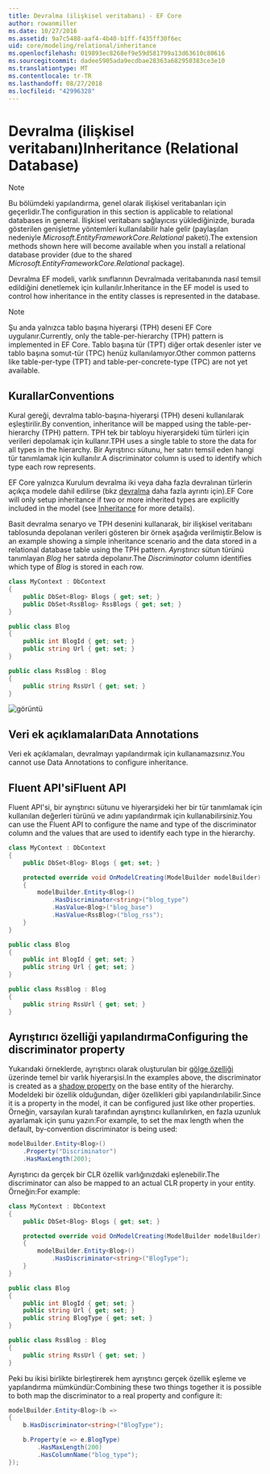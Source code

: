 ```yaml
---
title: Devralma (ilişkisel veritabanı) - EF Core
author: rowanmiller
ms.date: 10/27/2016
ms.assetid: 9a7c5488-aaf4-4b40-b1ff-f435ff30f6ec
uid: core/modeling/relational/inheritance
ms.openlocfilehash: 019893ec8268ef9e59d581799a13d63610c80616
ms.sourcegitcommit: dadee5905ada9ecdbae28363a682950383ce3e10
ms.translationtype: MT
ms.contentlocale: tr-TR
ms.lasthandoff: 08/27/2018
ms.locfileid: "42996328"
---
```

# <a name="inheritance-relational-database"></a><span data-ttu-id="2ad19-102">Devralma (ilişkisel veritabanı)</span><span class="sxs-lookup"><span data-stu-id="2ad19-102">Inheritance (Relational Database)</span></span>

> [!NOTE]  
> <span data-ttu-id="2ad19-103">Bu bölümdeki yapılandırma, genel olarak ilişkisel veritabanları için geçerlidir.</span><span class="sxs-lookup"><span data-stu-id="2ad19-103">The configuration in this section is applicable to relational databases in general.</span></span> <span data-ttu-id="2ad19-104">İlişkisel veritabanı sağlayıcısı yüklediğinizde, burada gösterilen genişletme yöntemleri kullanılabilir hale gelir (paylaşılan nedeniyle *Microsoft.EntityFrameworkCore.Relational* paketi).</span><span class="sxs-lookup"><span data-stu-id="2ad19-104">The extension methods shown here will become available when you install a relational database provider (due to the shared *Microsoft.EntityFrameworkCore.Relational* package).</span></span>

<span data-ttu-id="2ad19-105">Devralma EF modeli, varlık sınıflarının Devralmada veritabanında nasıl temsil edildiğini denetlemek için kullanılır.</span><span class="sxs-lookup"><span data-stu-id="2ad19-105">Inheritance in the EF model is used to control how inheritance in the entity classes is represented in the database.</span></span>

> [!NOTE]  
> <span data-ttu-id="2ad19-106">Şu anda yalnızca tablo başına hiyerarşi (TPH) deseni EF Core uygulanır.</span><span class="sxs-lookup"><span data-stu-id="2ad19-106">Currently, only the table-per-hierarchy (TPH) pattern is implemented in EF Core.</span></span> <span data-ttu-id="2ad19-107">Tablo başına tür (TPT) diğer ortak desenler ister ve tablo başına somut-tür (TPC) henüz kullanılamıyor.</span><span class="sxs-lookup"><span data-stu-id="2ad19-107">Other common patterns like table-per-type (TPT) and table-per-concrete-type (TPC) are not yet available.</span></span>

## <a name="conventions"></a><span data-ttu-id="2ad19-108">Kurallar</span><span class="sxs-lookup"><span data-stu-id="2ad19-108">Conventions</span></span>

<span data-ttu-id="2ad19-109">Kural gereği, devralma tablo-başına-hiyerarşi (TPH) deseni kullanılarak eşleştirilir.</span><span class="sxs-lookup"><span data-stu-id="2ad19-109">By convention, inheritance will be mapped using the table-per-hierarchy (TPH) pattern.</span></span> <span data-ttu-id="2ad19-110">TPH tek bir tabloyu hiyerarşideki tüm türleri için verileri depolamak için kullanır.</span><span class="sxs-lookup"><span data-stu-id="2ad19-110">TPH uses a single table to store the data for all types in the hierarchy.</span></span> <span data-ttu-id="2ad19-111">Bir Ayrıştırıcı sütunu, her satırı temsil eden hangi tür tanımlamak için kullanılır.</span><span class="sxs-lookup"><span data-stu-id="2ad19-111">A discriminator column is used to identify which type each row represents.</span></span>

<span data-ttu-id="2ad19-112">EF Core yalnızca Kurulum devralma iki veya daha fazla devralınan türlerin açıkça modele dahil edilirse (bkz [devralma](../inheritance.md) daha fazla ayrıntı için).</span><span class="sxs-lookup"><span data-stu-id="2ad19-112">EF Core will only setup inheritance if two or more inherited types are explicitly included in the model (see [Inheritance](../inheritance.md) for more details).</span></span>

<span data-ttu-id="2ad19-113">Basit devralma senaryo ve TPH desenini kullanarak, bir ilişkisel veritabanı tablosunda depolanan verileri gösteren bir örnek aşağıda verilmiştir.</span><span class="sxs-lookup"><span data-stu-id="2ad19-113">Below is an example showing a simple inheritance scenario and the data stored in a relational database table using the TPH pattern.</span></span> <span data-ttu-id="2ad19-114">*Ayrıştırıcı* sütun türünü tanımlayan *Blog* her satırda depolanır.</span><span class="sxs-lookup"><span data-stu-id="2ad19-114">The *Discriminator* column identifies which type of *Blog* is stored in each row.</span></span>

<!-- [!code-csharp[Main](samples/core/relational/Modeling/Conventions/Samples/InheritanceDbSets.cs)] -->
``` csharp
class MyContext : DbContext
{
    public DbSet<Blog> Blogs { get; set; }
    public DbSet<RssBlog> RssBlogs { get; set; }
}

public class Blog
{
    public int BlogId { get; set; }
    public string Url { get; set; }
}

public class RssBlog : Blog
{
    public string RssUrl { get; set; }
}
```

![görüntü](_static/inheritance-tph-data.png)

## <a name="data-annotations"></a><span data-ttu-id="2ad19-116">Veri ek açıklamaları</span><span class="sxs-lookup"><span data-stu-id="2ad19-116">Data Annotations</span></span>

<span data-ttu-id="2ad19-117">Veri ek açıklamaları, devralmayı yapılandırmak için kullanamazsınız.</span><span class="sxs-lookup"><span data-stu-id="2ad19-117">You cannot use Data Annotations to configure inheritance.</span></span>

## <a name="fluent-api"></a><span data-ttu-id="2ad19-118">Fluent API'si</span><span class="sxs-lookup"><span data-stu-id="2ad19-118">Fluent API</span></span>

<span data-ttu-id="2ad19-119">Fluent API'si, bir ayrıştırıcı sütunu ve hiyerarşideki her bir tür tanımlamak için kullanılan değerleri türünü ve adını yapılandırmak için kullanabilirsiniz.</span><span class="sxs-lookup"><span data-stu-id="2ad19-119">You can use the Fluent API to configure the name and type of the discriminator column and the values that are used to identify each type in the hierarchy.</span></span>

<!-- [!code-csharp[Main](samples/core/relational/Modeling/FluentAPI/Samples/InheritanceTPHDiscriminator.cs?highlight=7,8,9,10)] -->
``` csharp
class MyContext : DbContext
{
    public DbSet<Blog> Blogs { get; set; }

    protected override void OnModelCreating(ModelBuilder modelBuilder)
    {
        modelBuilder.Entity<Blog>()
            .HasDiscriminator<string>("blog_type")
            .HasValue<Blog>("blog_base")
            .HasValue<RssBlog>("blog_rss");
    }
}

public class Blog
{
    public int BlogId { get; set; }
    public string Url { get; set; }
}

public class RssBlog : Blog
{
    public string RssUrl { get; set; }
}
```

## <a name="configuring-the-discriminator-property"></a><span data-ttu-id="2ad19-120">Ayrıştırıcı özelliği yapılandırma</span><span class="sxs-lookup"><span data-stu-id="2ad19-120">Configuring the discriminator property</span></span>

<span data-ttu-id="2ad19-121">Yukarıdaki örneklerde, ayrıştırıcı olarak oluşturulan bir [gölge özelliği](xref:core/modeling/shadow-properties) üzerinde temel bir varlık hiyerarşisi.</span><span class="sxs-lookup"><span data-stu-id="2ad19-121">In the examples above, the discriminator is created as a [shadow property](xref:core/modeling/shadow-properties) on the base entity of the hierarchy.</span></span> <span data-ttu-id="2ad19-122">Modeldeki bir özellik olduğundan, diğer özellikleri gibi yapılandırılabilir.</span><span class="sxs-lookup"><span data-stu-id="2ad19-122">Since it is a property in the model, it can be configured just like other properties.</span></span> <span data-ttu-id="2ad19-123">Örneğin, varsayılan kuralı tarafından ayrıştırıcı kullanılırken, en fazla uzunluk ayarlamak için şunu yazın:</span><span class="sxs-lookup"><span data-stu-id="2ad19-123">For example, to set the max length when the default, by-convention discriminator is being used:</span></span>

```C#
modelBuilder.Entity<Blog>()
    .Property("Discriminator")
    .HasMaxLength(200);
```

<span data-ttu-id="2ad19-124">Ayrıştırıcı da gerçek bir CLR özellik varlığınızdaki eşlenebilir.</span><span class="sxs-lookup"><span data-stu-id="2ad19-124">The discriminator can also be mapped to an actual CLR property in your entity.</span></span> <span data-ttu-id="2ad19-125">Örneğin:</span><span class="sxs-lookup"><span data-stu-id="2ad19-125">For example:</span></span>
```C#
class MyContext : DbContext
{
    public DbSet<Blog> Blogs { get; set; }

    protected override void OnModelCreating(ModelBuilder modelBuilder)
    {
        modelBuilder.Entity<Blog>()
            .HasDiscriminator<string>("BlogType");
    }
}

public class Blog
{
    public int BlogId { get; set; }
    public string Url { get; set; }
    public string BlogType { get; set; }
}

public class RssBlog : Blog
{
    public string RssUrl { get; set; }
}
```

<span data-ttu-id="2ad19-126">Peki bu ikisi birlikte birleştirerek hem ayrıştırıcı gerçek özellik eşleme ve yapılandırma mümkündür:</span><span class="sxs-lookup"><span data-stu-id="2ad19-126">Combining these two things together it is possible to both map the discriminator to a real property and configure it:</span></span>
```C#
modelBuilder.Entity<Blog>(b =>
{
    b.HasDiscriminator<string>("BlogType");

    b.Property(e => e.BlogType)
        .HasMaxLength(200)
        .HasColumnName("blog_type");
});
```
